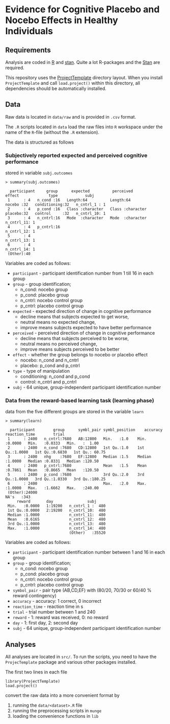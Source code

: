 # Evidence for Cognitive Placebo and Nocebo Effects in Healthy Individuals

<!---
[![DOI](https://zenodo.org/badge/19634/ihrke/2016-placebo-tdcs-study.svg)](https://zenodo.org/badge/latestdoi/19634/ihrke/2016-placebo-tdcs-study)

This repository contains data and analyses for the paper "Evidence for Cognitive Placebo and Nocebo Effects
in Healthy Individuals".

 If you want to use this data/analysis in a research publication,
please cite [our paper](http://link).


Turi, Z., Bjørkedal, E., Gunkel, L., Antal, A., Paulus, W. & Mittner, M. (yyyy).
Evidence for Cognitive Placebo and Nocebo Effects in Healthy Individuals. Journal. 

~~~{bibtex}
@article{turi_placebo_yyyy,
  author={Turi, Z., Bjørkedal, E., Gunkel, L., Antal, A., Paulus, W. and Mittner, M.},
  title={Evidence for Cognitive Placebo and Nocebo Effects in Healthy Individuals},
  year=yyyy,
  journal={Journal},
  volume=v,
  number=n,
  doi=d
}
~~~
 -->

## Requirements

Analysis are coded in [R](http://r-project.org) and [stan](http://mc-stan.org). Quite a lot R-packages and the [Stan](http://mc-stan.org) are required. 

This repository uses the
[ProjectTemplate](http://projecttemplate.net/) directory layout. When you install `ProjectTemplate` and call `load.project()` within this directory, all dependencies should be automatically  installed.

## Data

Raw data is located in `data/raw` and is provided in `.csv` format.

The `.R` scripts located in `data` load the raw files into `R`
workspace under the name of the `R`-file (without the `.R` extension).

<!---**NOTE**: there are also pre-processed exports of all the variables discussed next; those are located under [data/export](data/export). These files have been created by the script [src/export_data.R](src/export_data.R).  -->

The data is structured as follows

<!---
### Demographic
stored in variable `demographic`
~~~
> summary(demographic)
  participant             group         age                        subj   
 1      : 5   n_cond         :16   Min.   :18.00   natural_history_1 : 1  
 2      : 5   p_cond         :16   1st Qu.:22.00   natural_history_10: 1  
 3      : 5   n_cntrl        :16   Median :24.50   natural_history_11: 1  
 4      : 5   p_cntrl        :16   Mean   :24.54   natural_history_12: 1  
 5      : 5   natural_history:16   3rd Qu.:27.00   natural_history_13: 1  
 6      : 5                        Max.   :38.00   natural_history_14: 1  
 (Other):50   
~~~
Variables are coded as follows:

- `participant` - participant identification number from 1 till 16 in each group
- `group`  - group identification; 
	- n_cond: nocebo group
	- p_cond: placebo group
	- n_cntrl: nocebo control group
	- p_cntrl: placebo control group
- `age` - age of the participants in the time of the participation
- `subj` - 64 unique, group-independent participant identification number  -->

### Subjectively reported expected and perceived cognitive performance

stored in variable `subj.outcomes`

~~~
> summary(subj.outcomes)

  participant     group      expected          perceived             effect             type            subj   
 1      : 4   n_cond :16   Length:64          Length:64          nocebo :32   conditioning:32   n_cntrl_1 : 1  
 2      : 4   p_cond :16   Class :character   Class :character   placebo:32   control     :32   n_cntrl_10: 1  
 3      : 4   n_cntrl:16   Mode  :character   Mode  :character                                  n_cntrl_11: 1  
 4      : 4   p_cntrl:16                                                                        n_cntrl_12: 1  
 5      : 4                                                                                     n_cntrl_13: 1  
 6      : 4                                                                                     n_cntrl_14: 1  
 (Other):40  
~~~

Variables are coded as follows:

- `participant` - participant identification number from 1 till 16 in each group
- `group`  - group identification; 
	- n_cond: nocebo group
	- p_cond: placebo group
	- n_cntrl: nocebo control group
	- p_cntrl: placebo control group
- `expected` - expected direction of change in cognitive performance
    - decline means that subjects expected to get worse, 
    - neutral means no expected change, 
    - improve means subjects expected to have better performance
- `perceived` - perceived direction of change in cognitive performance
	- decline means that subjects perceived to be worse, 
    - neutral means no perceived change, 
    - improve means subjects perceived to be better
- `effect` - whether the group belongs to nocebo or placebo effect
    - nocebo: n_cond and n_cntrl
    - placebo: p_cond and p_cntrl
- `type` - type of manipulation
	- conditioning: n_cond and p_cond
	- control: n_cntrl and p_cntrl
- `subj` - 64 unique, group-independent participant identification number


### Data from the reward-based learning task (learning phase)

data from the five different groups are stored in the variable `learn`

~~~
> summary(learn)

  participant        group      symbl_pair symbl_position    accuracy      reaction_time        trial       
 1      : 2400   n_cntrl:7680   AB:12800   Min.   :1.0    Min.   :0.0000   Min.   :0.0333   Min.   :  1.00  
 2      : 2400   n_cond :7680   CD:12800   1st Qu.:1.0    1st Qu.:1.0000   1st Qu.:0.6830   1st Qu.: 60.75  
 3      : 2400   nhg    :7680   EF:12800   Median :1.5    Median :1.0000   Median :0.8331   Median :120.50  
 4      : 2400   p_cntrl:7680              Mean   :1.5    Mean   :0.7861   Mean   :0.8665   Mean   :120.50  
 5      : 2400   p_cond :7680              3rd Qu.:2.0    3rd Qu.:1.0000   3rd Qu.:1.0330   3rd Qu.:180.25  
 6      : 2400                             Max.   :2.0    Max.   :1.0000   Max.   :1.6662   Max.   :240.00  
 (Other):24000                                                             NA's   :343                      
     reward       day               subj      
 Min.   :0.0000   1:19200   n_cntrl_1 :  480  
 1st Qu.:0.0000   2:19200   n_cntrl_10:  480  
 Median :1.0000             n_cntrl_11:  480  
 Mean   :0.6165             n_cntrl_12:  480  
 3rd Qu.:1.0000             n_cntrl_13:  480  
 Max.   :1.0000             n_cntrl_14:  480  
                            (Other)   :35520  
~~~

Variables are coded as follows:

- `participant` - participant identification number between 1 and 16 in each group
- `group`  - group identification; 
	- n_cond: nocebo group
	- p_cond: placebo group
	- n_cntrl: nocebo control group
	- p_cntrl: placebo control group
- `symbol_pair`  - pair type (AB,CD,EF) with (80/20, 70/30 or 60/40 % reward contingency)
- `accuracy` - accuracy: 1 correct, 0 incorrect
- `reaction_time` - reaction time in s
- `trial` - trial number between 1 and 240
- `reward` - 1: reward was received, 0: no reward
- `day` - 1: first day, 2: second day
- `subj` - 64 unique, group-independent participant identification number
 

## Analyses

All analyses are located in `src/`. To run the scripts, you need to
have the `ProjecTemplate` package and various other packages
installed.

The first two lines in each file
~~~{R}
library(ProjectTemplate)
load.project()
~~~
convert the raw data into a more convenient format by

1. running the `data/<dataset>.R` file
2. running the preprocessing scripts in `munge`
3. loading the convenience functions in `lib`

